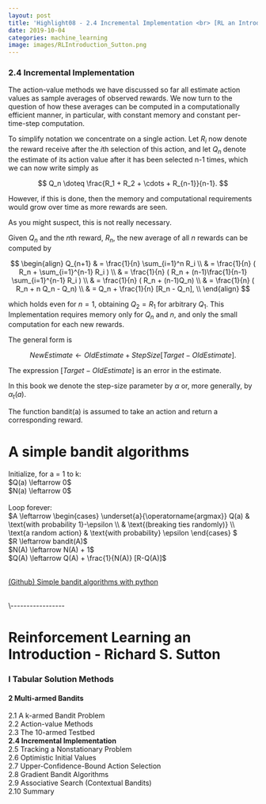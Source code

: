```yaml
---
layout: post
title: 'Highlight08 - 2.4 Incremental Implementation <br> [RL an Introduction - S. Sutton]'
date: 2019-10-04
categories: machine_learning
image: images/RLIntroduction_Sutton.png
---
```

### 2.4 Incremental Implementation
The action-value methods we have discussed so far all estimate action values as sample averages of observed rewards. We now turn to the question of how these averages can be computed in a computationally efficient manner, in particular, with constant memory and constant per-time-step computation.
<br>

To simplify notation we concentrate on a single action. Let $R_i$ now denote the reward receive after the $i$th selection of this action, and let $Q_n$ denote the estimate of its action value after it has been selected n-1 times, which we can now write simply as

$$
Q_n \doteq \frac{R_1 + R_2 + \cdots + R_{n-1}}{n-1}.
$$

However, if this is done, then the memory and computational requirements would grow over time as more rewards are seen.
<br>

As you might suspect, this is not really necessary.
<br>

Given $Q_n$ and the $n$th reward, $R_n$, the new average of all $n$ rewards can be computed by

$$
\begin{align}
Q_{n+1} & = \frac{1}{n} \sum_{i=1}^n R_i \\
& = \frac{1}{n} ( R_n + \sum_{i=1}^{n-1} R_i ) \\
& = \frac{1}{n} ( R_n + (n-1)\frac{1}{n-1} \sum_{i=1}^{n-1} R_i ) \\
& = \frac{1}{n} ( R_n + (n-1)Q_n) \\
& = \frac{1}{n} ( R_n + n Q_n - Q_n) \\
& = Q_n + \frac{1}{n} [R_n - Q_n], \\
\end{align}
$$

which holds even for $n=1$, obtaining $Q_2 = R_1$ for arbitrary $Q_1$. This Implementation requires memory only for $Q_n$ and $n$, and only the small computation for each new rewards.
<br>

The general form is

$$
NewEstimate \leftarrow OldEstimate + StepSize[Target - OldEstimate].
$$

The expression $[Target - OldEstimate]$ is an error in the estimate.
<br>

In this book we denote the step-size parameter by $\alpha$ or, more generally, by $\alpha_t(a)$.
<br>

The function bandit(a) is assumed to take an action and return a corresponding reward.
<br>

<div class="box">
<h1>A simple bandit algorithms</h1>
Initialize, for a = 1 to k:<br>
  $Q(a) \leftarrow 0$<br>
  $N(a) \leftarrow 0$<br>
<br>
Loop forever:<br>
  $A \leftarrow
  \begin{cases}
  \underset{a}{\operatorname{argmax}} Q(a) & \text{with probability 1}-\epsilon \\
  & \text{(breaking ties randomly)} \\
  \text{a random action} & \text{with probability} \epsilon
  \end{cases}
  $<br>
  $R \leftarrow bandit(A)$<br>
  $N(A) \leftarrow N(A) + 1$<br>
  $Q(A) \leftarrow Q(A) + \frac{1}{N(A)} [R-Q(A)]$
</div>
<br>



[(Github) Simple bandit algorithms with python](https://github.com/backgom2357/RL_Introduction_examples_sutton/blob/master/greedy_action_selection.ipynb)




<br>
\-----------------

# Reinforcement Learning an Introduction - Richard S. Sutton

### I Tabular Solution Methods
#### 2 Multi-armed Bandits
2.1 A k-armed Bandit Problem<br>
2.2 Action-value Methods<br>
2.3 The 10-armed Testbed<br>
<b>2.4 Incremental Implementation<br></b>
2.5 Tracking a Nonstationary Problem<br>
2.6 Optimistic Initial Values<br>
2.7 Upper-Confidence-Bound Action Selection<br>
2.8 Gradient Bandit Algorithms<br>
2.9 Associative Search (Contextual Bandits)<br>
2.10 Summary<br>
